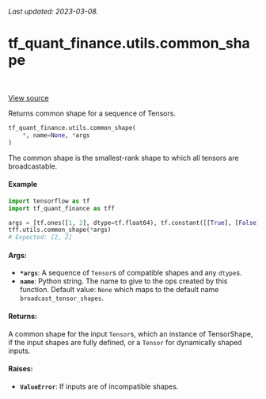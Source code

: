 <!--
This file is generated by a tool. Do not edit directly.
For open-source contributions the docs will be updated automatically.
-->

*Last updated: 2023-03-08.*

<div itemscope itemtype="http://developers.google.com/ReferenceObject">
<meta itemprop="name" content="tf_quant_finance.utils.common_shape" />
<meta itemprop="path" content="Stable" />
</div>

# tf_quant_finance.utils.common_shape

<!-- Insert buttons and diff -->

<table class="tfo-notebook-buttons tfo-api" align="left">
</table>

<a target="_blank" href="https://github.com/google/tf-quant-finance/blob/master/tf_quant_finance/utils/shape_utils.py">View source</a>



Returns common shape for a sequence of Tensors.

```python
tf_quant_finance.utils.common_shape(
    *, name=None, *args
)
```



<!-- Placeholder for "Used in" -->

The common shape is the smallest-rank shape to which all tensors are
broadcastable.

#### Example
```python
import tensorflow as tf
import tf_quant_finance as tff

args = [tf.ones([1, 2], dtype=tf.float64), tf.constant([[True], [False]])]
tff.utils.common_shape(*args)
# Expected: [2, 2]
```

#### Args:


* <b>`*args`</b>: A sequence of `Tensor`s of compatible shapes and any `dtype`s.
* <b>`name`</b>: Python string. The name to give to the ops created by this function.
  Default value: `None` which maps to the default name
  `broadcast_tensor_shapes`.


#### Returns:

A common shape for the input `Tensor`s, which an instance of TensorShape,
if the input shapes are fully defined, or a `Tensor` for dynamically shaped
inputs.



#### Raises:


* <b>`ValueError`</b>: If inputs are of incompatible shapes.